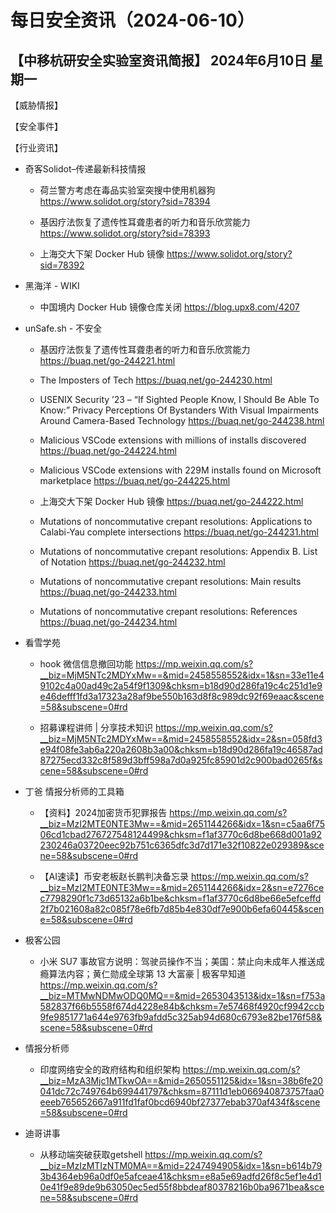 # 每日安全资讯（2024-06-10）

【中移杭研安全实验室资讯简报】
2024年6月10日 星期一
---------------------------
【威胁情报】

【安全事件】

【行业资讯】

- 奇客Solidot–传递最新科技情报
  - 荷兰警方考虑在毒品实验室突搜中使用机器狗
https://www.solidot.org/story?sid=78394

  - 基因疗法恢复了遗传性耳聋患者的听力和音乐欣赏能力
https://www.solidot.org/story?sid=78393

  - 上海交大下架 Docker Hub 镜像
https://www.solidot.org/story?sid=78392

- 黑海洋 - WIKI
  - 中国境内 Docker Hub 镜像仓库关闭
https://blog.upx8.com/4207

- unSafe.sh - 不安全
  - 基因疗法恢复了遗传性耳聋患者的听力和音乐欣赏能力
https://buaq.net/go-244221.html

  - The Imposters of Tech
https://buaq.net/go-244230.html

  - USENIX Security ’23 – “If Sighted People Know, I Should Be Able To Know:” Privacy Perceptions Of Bystanders With Visual Impairments Around Camera-Based Technology
https://buaq.net/go-244238.html

  - Malicious VSCode extensions with millions of installs discovered
https://buaq.net/go-244224.html

  - Malicious VSCode extensions with 229M installs found on Microsoft marketplace
https://buaq.net/go-244225.html

  - 上海交大下架 Docker Hub 镜像
https://buaq.net/go-244222.html

  - Mutations of noncommutative crepant resolutions:  Applications to Calabi-Yau complete intersections
https://buaq.net/go-244231.html

  - Mutations of noncommutative crepant resolutions: Appendix B. List of Notation
https://buaq.net/go-244232.html

  - Mutations of noncommutative crepant resolutions: Main results
https://buaq.net/go-244233.html

  - Mutations of noncommutative crepant resolutions: References
https://buaq.net/go-244234.html

- 看雪学苑
  - hook 微信信息撤回功能
https://mp.weixin.qq.com/s?__biz=MjM5NTc2MDYxMw==&mid=2458558552&idx=1&sn=33e11e49102c4a00ad49c2a54f9f1309&chksm=b18d90d286fa19c4c251d1e9e46defff1fd3a17323a28af9be550b163d8f8c989dc92f69eaac&scene=58&subscene=0#rd

  - 招募课程讲师 | 分享技术知识
https://mp.weixin.qq.com/s?__biz=MjM5NTc2MDYxMw==&mid=2458558552&idx=2&sn=058fd3e94f08fe3ab6a220a2608b3a00&chksm=b18d90d286fa19c46587ad87275ecd332c8f589d3bff598a7d0a925fc85901d2c900bad0265f&scene=58&subscene=0#rd

- 丁爸 情报分析师的工具箱
  - 【资料】2024加密货币犯罪报告
https://mp.weixin.qq.com/s?__biz=MzI2MTE0NTE3Mw==&mid=2651144266&idx=1&sn=c5aa6f7506cd1cbad276727548124499&chksm=f1af3770c6d8be668d001a92230246a03720eec92b751c6365dfc3d7d171e32f10822e029389&scene=58&subscene=0#rd

  - 【AI速读】币安老板赵长鹏判决备忘录
https://mp.weixin.qq.com/s?__biz=MzI2MTE0NTE3Mw==&mid=2651144266&idx=2&sn=e7276cec7798290f1c73d65132a6b1be&chksm=f1af3770c6d8be66e5efceffd2f7b021608a82c085f78e6fb7d85b4e830df7e900b6efa60445&scene=58&subscene=0#rd

- 极客公园
  - 小米 SU7 事故官方说明：驾驶员操作不当；美国：禁止向未成年人推送成瘾算法内容；黄仁勋成全球第 13 大富豪 | 极客早知道
https://mp.weixin.qq.com/s?__biz=MTMwNDMwODQ0MQ==&mid=2653043513&idx=1&sn=f753a582837f66b5558f674d4228e84b&chksm=7e57468f4920cf9942ccb9fe9851771a644e9763fb9afdd5c325ab94d680c6793e82be176f58&scene=58&subscene=0#rd

- 情报分析师
  - 印度网络安全的政府结构和组织架构
https://mp.weixin.qq.com/s?__biz=MzA3Mjc1MTkwOA==&mid=2650551125&idx=1&sn=38b6fe20041dc72c749764b699441797&chksm=87111d1eb066940873757faa0eeeb765652667a911fd1faf0bcd6940bf27377ebab370af434f&scene=58&subscene=0#rd

- 迪哥讲事
  - 从移动端突破获取getshell
https://mp.weixin.qq.com/s?__biz=MzIzMTIzNTM0MA==&mid=2247494905&idx=1&sn=b614b793b4364eb96a0df0e5afceae41&chksm=e8a5e69adfd26f8c5ef1e4d10e41f9e89de9b63050ec5ed55f8bbdeaf80378216b0ba9671bea&scene=58&subscene=0#rd

